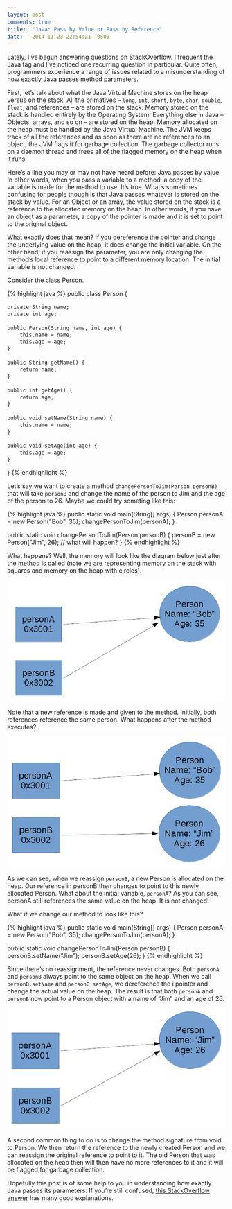```yaml
---
layout: post
comments: true
title:  "Java: Pass by Value or Pass by Reference"
date:   2014-11-23 22:54:21 -0500
---
```


Lately, I’ve begun answering questions on StackOverflow. I frequent the Java 
tag and I’ve noticed one recurring question in particular. Quite often, programmers experience a 
range of issues related to a misunderstanding of how exactly Java passes method parameters.

First, let’s talk about what the Java Virtual Machine stores on the heap versus on the stack. All 
the primatives – `long`, `int`, `short`, `byte`, `char`, `double`, `float`, and references – are stored on the 
stack. Memory stored on the stack is handled entirely by the Operating System. Everything else in 
Java – Objects, arrays, and so on – are stored on the heap. Memory allocated on the heap must be 
handled by the Java Virtual Machine. The JVM keeps track of all the references and as soon as 
there are no references to an object, the JVM flags it for garbage collection. The garbage 
collector runs on a daemon thread and frees all of the flagged memory on the heap when it runs.

Here’s a line you may or may not have heard before: Java passes by value. In other words, when you 
pass a variable to a method, a copy of the variable is made for the method to use. It’s true. 
What’s sometimes confusing for people though is that Java passes whatever is stored on the stack by 
value. For an Object or an array, the value stored on the stack is a reference to the allocated 
memory on the heap. In other words, if you have an object as a parameter, a copy of the pointer is 
made and it is set to point to the original object.

What exactly does that mean? If you dereference the pointer and change the underlying value on the 
heap, it does change the initial variable. On the other hand, if you reassign the parameter, you 
are only changing the method’s local reference to point to a different memory location. The 
initial variable is not changed.

Consider the class Person.

{% highlight java %}
public class Person {

    private String name;
    private int age;

    public Person(String name, int age) {
        this.name = name;
        this.age = age;
    }

    public String getName() {
        return name;
    }

    public int getAge() {
        return age;
    }

    public void setName(String name) {
        this.name = name;
    }

    public void setAge(int age) {
        this.age = age;
    }
}
{% endhighlight %}

Let’s say we want to create a method `changePersonToJim(Person personB)` that will take `personB` 
and change the name of the person to Jim and the age of the person to 26. Maybe we could try 
someting like this:

{% highlight java %}
public static void main(String[] args) {
    Person personA = new Person("Bob", 35);
    changePersonToJim(personA);
}

public static void changePersonToJim(Person personB) {
    personB = new Person("Jim", 26); // what will happen?
}
{% endhighlight %}

What happens? Well, the memory will look like the diagram below just after the method is called 
(note we are representing memory on the stack with squares and memory on the heap with circles).

![Diagram 1][1]

Note that a new reference is made and given to the method. Initially, both references reference 
the same person. What happens after the method executes?

![Diagram 2][2]

As we can see, when we reassign `personB`, a new Person is allocated on the heap. Our reference 
in personB then changes to point to this newly allocated Person. What about the initial 
variable, `personA`? As you can see, personA still references the same value on the heap. It is 
not changed!

What if we change our method to look like this?

{% highlight java %}
public static void main(String[] args) {
    Person personA = new Person("Bob", 35);
    changePersonToJim(personA);
}

public static void changePersonToJim(Person personB) {
    personB.setName("Jim");
    personB.setAge(26);
}
{% endhighlight %}

Since there’s no reassignment, the reference never changes. Both `personA` and `personB` always point 
to the same object on the heap. When we call `personB.setName` and `personB.setAge`, we dereference the i
pointer and change the actual value on the heap. The result is that both `personA` and `personB` now 
point to a Person object with a name of “Jim” and an age of 26.

![Diagram 3][3]

A second common thing to do is to change the method signature from void to Person. We then return 
the reference to the newly created Person and we can reassign the original reference to point to 
it. The old Person that was allocated on the heap then will then have no more references to it 
and it will be flagged for garbage collection.

Hopefully this post is of some help to you in understanding how exactly Java passes its parameters. 
If you’re still confused, [this StackOverflow answer](http://stackoverflow.com/questions/40480/is-java-pass-by-reference-or-pass-by-value) has many good explanations.

[1]: /assets/1.png
[2]: /assets/2.png
[3]: /assets/3.png

